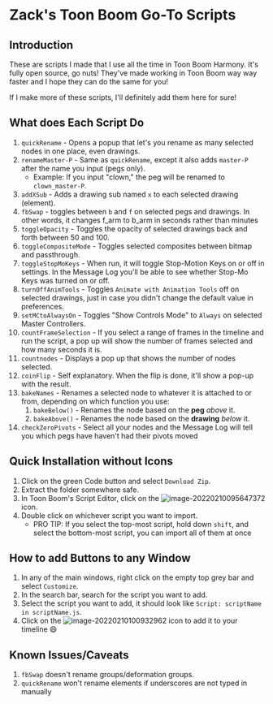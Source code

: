 # Zack's Toon Boom Go-To Scripts

## Introduction

These are scripts I made that I use all the time in Toon Boom Harmony. It's fully open source, go nuts! They've made working in Toon Boom way way faster and I hope they can do the same for you!

If I make more of these scripts, I'll definitely add them here for sure!

## What does Each Script Do

1. `quickRename` - Opens a popup that let's you rename as many selected nodes in one place, even drawings.
2. `renameMaster-P` - Same as `quickRename`, except it also adds `master-P` after the name you input (pegs only). 
   - Example: If you input "clown,"  the peg will be renamed to `clown_master-P`.
3. `addXSub` - Adds a drawing sub named `x` to each selected drawing (element).
4. `fbSwap` - toggles between `b` and `f` on selected pegs and drawings. In other words, it changes f_arm to b_arm in seconds rather than minutes
5. `toggleOpacity` - Toggles the opacity of selected drawings back and forth between 50 and 100.
6. `toggleCompositeMode` - Toggles selected composites between bitmap and passthrough.
7. `toggleStopMoKeys` - When run, it will toggle Stop-Motion Keys on or off in settings. In the Message Log you'll be able to see whether Stop-Mo Keys was turned on or off. 
8. `turnOffAnimTools` - Toggles `Animate with Animation Tools` off on selected drawings, just in case you didn't change the default value in preferences.
9. `setMCtoAlwaysOn` - Toggles "Show Controls Mode" to `Always` on selected Master Controllers.
10. `countFrameSelection` - If you select a range of frames in the timeline and run the script, a pop up will show the number of frames selected and how many seconds it is. 
11. `countnodes` - Displays a pop up that shows the number of nodes selected.
12. `coinFlip` - Self explanatory. When the flip is done, it'll show a pop-up with the result.
13. `bakeNames` - Renames a selected node to whatever it is attached to or from, depending on which function you use:
    1. `bakeBelow()` - Renames the node based on the **peg** *above* it.
    2. `bakeAbove()` - Renames the node based on the **drawing** *below* it.
14. `checkZeroPivots` - Select all your nodes and the Message Log will tell you which pegs have haven't had their pivots moved


## Quick Installation without Icons

1. Click on the green Code button and select `Download Zip`.
2. Extract the folder somewhere safe.
3. In Toon Boom's Script Editor, click on the ![image-20220210095647372](https://i.ibb.co/pnYPM7n/image-20220210095647372.png) icon.
4. Double click on whichever script you want to import.
   - PRO TIP: If you select the top-most script, hold down `shift`, and select the bottom-most script, you can import all of them at once

## How to add Buttons  to any Window

1. In any of the main windows, right click on the empty top grey bar and select `Customize`.
2. In the search bar, search for the script you want to add.
3. Select the script you want to add, it should look like `Script: scriptName in scriptName.js`.
4. Click on the ![image-20220210100932962](https://i.ibb.co/2K3L7n9/image-20220210100932962.png) icon to add it to your timeline :smile:

## Known Issues/Caveats

1. `fbSwap` doesn't rename groups/deformation groups.
2. `quickRename` won't rename elements if underscores are not typed in manually
